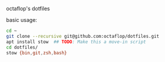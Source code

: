 octaflop's dotfiles

basic usage:

```bash
cd ~
git clone --recursive git@github.com:octaflop/dotfiles.git
apt install stow  ## TODO: Make this a move-in script
cd dotfiles/
stow {bin,git,zsh,bash}
```

